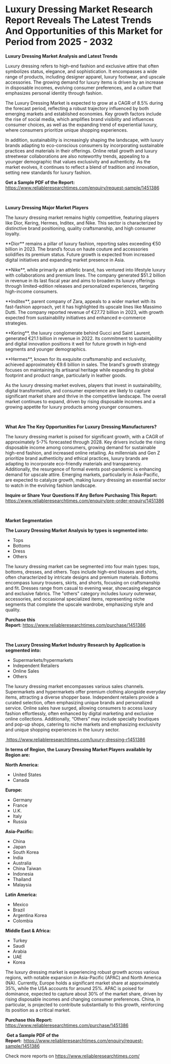 <p><h1>Luxury Dressing Market Research Report Reveals The Latest Trends And Opportunities of this Market for Period from 2025 - 2032</h1></p><p><strong>Luxury Dressing Market Analysis and Latest Trends</strong></p>
<p><p>Luxury dressing refers to high-end fashion and exclusive attire that often symbolizes status, elegance, and sophistication. It encompasses a wide range of products, including designer apparel, luxury footwear, and upscale accessories. The growing demand for luxury items is driven by an increase in disposable incomes, evolving consumer preferences, and a culture that emphasizes personal identity through fashion.</p><p>The Luxury Dressing Market is expected to grow at a CAGR of 8.5% during the forecast period, reflecting a robust trajectory influenced by both emerging markets and established economies. Key growth factors include the rise of social media, which amplifies brand visibility and influences consumer choices, as well as the expanding trend of experiential luxury, where consumers prioritize unique shopping experiences.</p><p>In addition, sustainability is increasingly shaping the landscape, with luxury brands adapting to eco-conscious consumers by incorporating sustainable practices and materials in their offerings. Online retail growth and luxury streetwear collaborations are also noteworthy trends, appealing to a younger demographic that values exclusivity and authenticity. As the market evolves, it continues to reflect a blend of tradition and innovation, setting new standards for luxury fashion.</p></p>
<p><strong>Get a Sample PDF of the Report:&nbsp;</strong> <a href="https://www.reliableresearchtimes.com/enquiry/request-sample/1451386?utm_campaign=2271&utm_medium=2&utm_source=Github&utm_content=ia&utm_term=06022025&utm_id=luxury-dressing">https://www.reliableresearchtimes.com/enquiry/request-sample/1451386</a></p>
<p>&nbsp;</p>
<p><strong>Luxury Dressing Major Market Players</strong></p>
<p><p>The luxury dressing market remains highly competitive, featuring players like Dior, Kering, Hermes, Inditex, and Nike. This sector is characterized by distinctive brand positioning, quality craftsmanship, and high consumer loyalty.</p><p>**Dior** remains a pillar of luxury fashion, reporting sales exceeding €50 billion in 2023. The brand’s focus on haute couture and accessories solidifies its premium status. Future growth is expected from increased digital initiatives and expanding market presence in Asia.</p><p>**Nike**, while primarily an athletic brand, has ventured into lifestyle luxury with collaborations and premium lines. The company generated $51.2 billion in revenue in its last fiscal year and aims to broaden its luxury offerings through limited-edition releases and personalized experiences, targeting high-income consumers.</p><p>**Inditex**, parent company of Zara, appeals to a wider market with its fast-fashion approach, yet it has highlighted its upscale lines like Massimo Dutti. The company reported revenue of €27.72 billion in 2023, with growth expected from sustainability initiatives and enhanced e-commerce strategies.</p><p>**Kering**, the luxury conglomerate behind Gucci and Saint Laurent, generated €21.1 billion in revenue in 2022. Its commitment to sustainability and digital innovation positions it well for future growth in high-end segments and younger demographics.</p><p>**Hermes**, known for its exquisite craftsmanship and exclusivity, achieved approximately €9.6 billion in sales. The brand's growth strategy focuses on maintaining its artisanal heritage while expanding its global footprint and product range, particularly in leather goods.</p><p>As the luxury dressing market evolves, players that invest in sustainability, digital transformation, and consumer experience are likely to capture significant market share and thrive in the competitive landscape. The overall market continues to expand, driven by rising disposable incomes and a growing appetite for luxury products among younger consumers.</p></p>
<p>&nbsp;</p>
<p><strong>What Are The Key Opportunities For Luxury Dressing Manufacturers?</strong></p>
<p><p>The luxury dressing market is poised for significant growth, with a CAGR of approximately 5-7% forecasted through 2028. Key drivers include the rising disposable income among consumers, growing demand for sustainable high-end fashion, and increased online retailing. As millennials and Gen Z prioritize brand authenticity and ethical practices, luxury brands are adapting to incorporate eco-friendly materials and transparency. Additionally, the resurgence of formal events post-pandemic is enhancing demand for upscale attire. Emerging markets, particularly in Asia-Pacific, are expected to catalyze growth, making luxury dressing an essential sector to watch in the evolving fashion landscape.</p></p>
<p><strong>Inquire or Share Your Questions If Any Before Purchasing This Report:</strong> <a href="https://www.reliableresearchtimes.com/enquiry/pre-order-enquiry/1451386?utm_campaign=2271&utm_medium=2&utm_source=Github&utm_content=ia&utm_term=06022025&utm_id=luxury-dressing">https://www.reliableresearchtimes.com/enquiry/pre-order-enquiry/1451386</a></p>
<p>&nbsp;</p>
<p><strong>Market Segmentation</strong></p>
<p><strong>The Luxury Dressing Market Analysis by types is segmented into:</strong></p>
<p><ul><li>Tops</li><li>Bottoms</li><li>Dress</li><li>Others</li></ul></p>
<p><p>The luxury dressing market can be segmented into four main types: tops, bottoms, dresses, and others. Tops include high-end blouses and shirts, often characterized by intricate designs and premium materials. Bottoms encompass luxury trousers, skirts, and shorts, focusing on craftsmanship and fit. Dresses range from casual to evening wear, showcasing elegance and exclusive fabrics. The "others" category includes luxury outerwear, accessories, and occasional specialized items, representing niche segments that complete the upscale wardrobe, emphasizing style and quality.</p></p>
<p><strong>Purchase this Report:&nbsp;</strong><a href="https://www.reliableresearchtimes.com/purchase/1451386?utm_campaign=2271&utm_medium=2&utm_source=Github&utm_content=ia&utm_term=06022025&utm_id=luxury-dressing">https://www.reliableresearchtimes.com/purchase/1451386</a></p>
<p>&nbsp;</p>
<p><strong>The Luxury Dressing Market Industry Research by Application is segmented into:</strong></p>
<p><ul><li>Supermarkets/hypermarkets</li><li>Independent Retailers</li><li>Online Sales</li><li>Others</li></ul></p>
<p><p>The luxury dressing market encompasses various sales channels. Supermarkets and hypermarkets offer premium clothing alongside everyday items, attracting a diverse shopper base. Independent retailers provide a curated selection, often emphasizing unique brands and personalized service. Online sales have surged, allowing consumers to access luxury fashion effortlessly, often enhanced by digital marketing and exclusive online collections. Additionally, “Others” may include specialty boutiques and pop-up shops, catering to niche markets and emphasizing exclusivity and unique shopping experiences in the luxury sector.</p></p>
<p><a href="https://www.reliableresearchtimes.com/luxury-dressing-r1451386?utm_campaign=2271&utm_medium=2&utm_source=Github&utm_content=ia&utm_term=06022025&utm_id=luxury-dressing">&nbsp;https://www.reliableresearchtimes.com/luxury-dressing-r1451386</a></p>
<p><strong>In terms of Region, the Luxury Dressing Market Players available by Region are:</strong></p>
<p>
    <p> <strong> North America: </strong>
        <ul>
            <li>United States</li>
            <li>Canada</li>
        </ul>
        </p> 
    <p> <strong> Europe: </strong>
        <ul>
            <li>Germany</li>
            <li>France</li>
            <li>U.K.</li>
            <li>Italy</li>
            <li>Russia</li>
        </ul>
        </p> 
    <p> <strong> Asia-Pacific: </strong>
        <ul>
            <li>China</li>
            <li>Japan</li>
            <li>South Korea</li>
            <li>India</li>
            <li>Australia</li>
            <li>China Taiwan</li>
            <li>Indonesia</li>
            <li>Thailand</li>
            <li>Malaysia</li>
        </ul>
        </p> 
    <p> <strong> Latin America: </strong>
        <ul>
            <li>Mexico</li>
            <li>Brazil</li>
            <li>Argentina Korea</li>
            <li>Colombia</li>
        </ul>
        </p> 
    <p> <strong> Middle East & Africa: </strong>
        <ul>
            <li>Turkey</li>
            <li>Saudi</li>
            <li>Arabia</li>
            <li>UAE</li>
            <li>Korea</li>
        </ul>
    </p>
    </p>
<p><p>The luxury dressing market is experiencing robust growth across various regions, with notable expansion in Asia-Pacific (APAC) and North America (NA). Currently, Europe holds a significant market share at approximately 35%, while the USA accounts for around 25%. APAC is poised for dominance, expected to capture about 30% of the market share, driven by rising disposable incomes and changing consumer preferences. China, in particular, is projected to contribute substantially to this growth, reinforcing its position as a critical market.</p></p>
<p><strong>Purchase this Report: </strong><a href="https://www.reliableresearchtimes.com/purchase/1451386?utm_campaign=2271&utm_medium=2&utm_source=Github&utm_content=ia&utm_term=06022025&utm_id=luxury-dressing">https://www.reliableresearchtimes.com/purchase/1451386</a></p>
<p>&nbsp;<strong>Get a Sample PDF of the Report:&nbsp;&nbsp;</strong><a href="https://www.reliableresearchtimes.com/enquiry/request-sample/1451386?utm_campaign=2271&utm_medium=2&utm_source=Github&utm_content=ia&utm_term=06022025&utm_id=luxury-dressing">https://www.reliableresearchtimes.com/enquiry/request-sample/1451386</a></p>
<p><strong></strong></p>
<p>Check more reports on <a href="https://www.reliableresearchtimes.com/?utm_campaign=2271&utm_medium=2&utm_source=Github&utm_content=ia&utm_term=06022025&utm_id=luxury-dressing">https://www.reliableresearchtimes.com/</a></p>